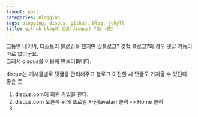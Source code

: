 ```yaml
---
layout: post
categories: Blogging
tags: blogging, disqus, github, blog, jekyll
title: github blog에 댓글(disqus) 기능 세팅
---
```


그동안 네이버, 티스토리 블로깅을 했지만 깃블로그? 깃헙 블로그?의 경우 댓글 기능이 따로 없더군요.  
그래서 disqus를 이용해 만들어봅니다.  
  
disqus는 게시물별로 댓글을 관리해주고 블로그 이전할 시 댓글도 가져올 수 있단다.  
좋은 듯.  
  
1. disqus.com에 회원 가입을 한다.
2. disqus.com 오른쪽 위에 프로필 사진(avatar) 클릭 -> Home 클릭
3. 
